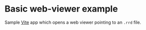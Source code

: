 # Basic web-viewer example

Sample [Vite](https://vitejs.dev/) app which opens a web viewer pointing to an `.rrd` file.

